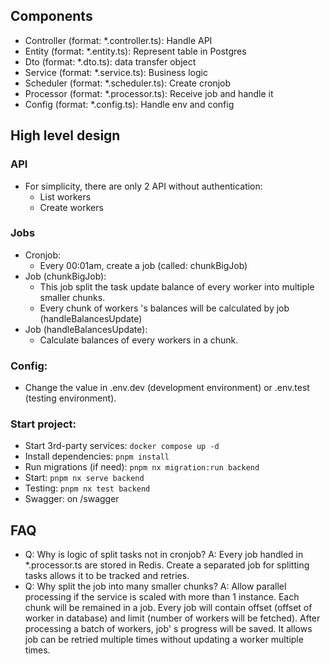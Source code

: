 ## Components
- Controller (format: *.controller.ts): Handle API
- Entity (format: *.entity.ts): Represent table in Postgres
- Dto (format: *.dto.ts): data transfer object
- Service (format: *.service.ts): Business logic
- Scheduler (format: *.scheduler.ts): Create cronjob
- Processor (format: *.processor.ts): Receive job and handle it
- Config (format: *.config.ts): Handle env and config
## High level design 
### API
- For simplicity, there are only 2 API without authentication:
	- List workers
	- Create workers
### Jobs
- Cronjob:
	- Every 00:01am, create a job (called: chunkBigJob)
- Job (chunkBigJob):
	- This job split the task update balance of every worker into multiple smaller chunks.
	- Every chunk of workers 's balances will be calculated by job (handleBalancesUpdate)
- Job (handleBalancesUpdate):
	- Calculate balances of every workers in a chunk.
### Config: 
- Change the value in .env.dev (development environment) or .env.test (testing environment).
### Start project:
- Start 3rd-party services: `docker compose up -d`
- Install dependencies: `pnpm install`
- Run migrations (if need): `pnpm nx migration:run backend`
- Start: `pnpm nx serve backend`
- Testing: `pnpm nx test backend`
- Swagger: on /swagger
## FAQ
- Q: Why is logic of split tasks not in cronjob?
  A: Every job handled in *.processor.ts are stored in Redis. Create a separated job for splitting tasks allows it to be tracked and retries. 
- Q: Why split the job into many smaller chunks?
  A: Allow parallel processing if the service is scaled with more than 1 instance. Each chunk will be remained in a job. Every job will contain offset (offset of worker in database) and limit (number of workers will be fetched). After processing a batch of workers, job' s progress will be saved. It allows job can be retried multiple times without updating a worker multiple times.
